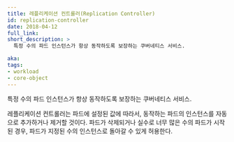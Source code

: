```yaml
---
title: 레플리케이션 컨트롤러(Replication Controller)
id: replication-controller
date: 2018-04-12
full_link:
short_description: >
  특정 수의 파드 인스턴스가 항상 동작하도록 보장하는 쿠버네티스 서비스.

aka:
tags:
- workload
- core-object
---
```

 특정 수의 파드 인스턴스가 항상 동작하도록 보장하는 쿠버네티스 서비스.

<!--more-->

레플리케이션 컨트롤러는 파드에 설정된 값에 따라서, 동작하는 파드의 인스턴스를 자동으로 추가하거나 제거할 것이다. 파드가 삭제되거나 실수로 너무 많은 수의 파드가 시작된 경우, 파드가 지정된 수의 인스턴스로 돌아갈 수 있게 허용한다.

